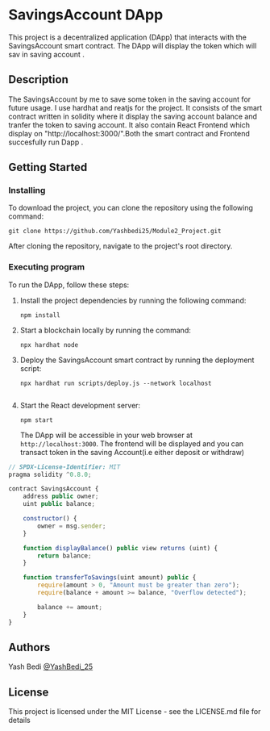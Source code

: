 # SavingsAccount DApp

This project is a decentralized application (DApp) that interacts with the SavingsAccount smart contract. The DApp will display the token which will sav in saving account .

## Description

The SavingsAccount by me to save some token in the saving account for future usage. I use hardhat and reatjs for the project. It consists of the smart contract written in solidity where it display the saving account balance and tranfer the token to saving account. It also contain React Frontend which display on "http://localhost:3000/".Both the smart contract and Frontend succesfully run Dapp . 

## Getting Started

### Installing

To download the project, you can clone the repository using the following command:

```
git clone https://github.com/Yashbedi25/Module2_Project.git
```

After cloning the repository, navigate to the project's root directory.

### Executing program

To run the DApp, follow these steps:

1. Install the project dependencies by running the following command:

   ```
   npm install
   ```
2. Start a blockchain locally by running the command: 
   ```
   npx hardhat node
   ```

3. Deploy the SavingsAccount smart contract by running the deployment script:

   ```
   npx hardhat run scripts/deploy.js --network localhost
   ```

   ```
4. Start the React development server:

   ```
   npm start
   ```

   The DApp will be accessible in your web browser at `http://localhost:3000`.
   The frontend will be displayed and you can transact token in the saving Account(i.e either deposit or withdraw)

   
```javascript
// SPDX-License-Identifier: MIT
pragma solidity ^0.8.0;

contract SavingsAccount {
    address public owner;
    uint public balance;

    constructor() {
        owner = msg.sender;
    }

    function displayBalance() public view returns (uint) {
        return balance;
    }

    function transferToSavings(uint amount) public {
        require(amount > 0, "Amount must be greater than zero");
        require(balance + amount >= balance, "Overflow detected");

        balance += amount;
    }
}
```
## Authors

Yash Bedi 
[@YashBedi_25](https://twitter.com/Yash_Bedi25)


## License

This project is licensed under the MIT License - see the LICENSE.md file for details
